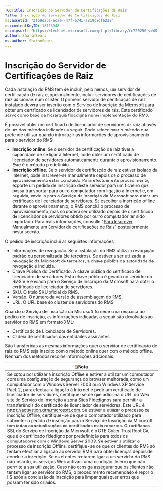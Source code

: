 ```yaml
---
TOCTitle: Inscrição do Servidor de Certificações de Raiz
Title: Inscrição do Servidor de Certificações de Raiz
ms:assetid: '3f69d25e-ecae-447f-b741-a819c8cf6227'
ms:contentKeyID: 18123948
ms:mtpsurl: 'https://technet.microsoft.com/pt-pt/library/Cc720250(v=WS.10)'
author: SharonSears
ms.author: SharonSears
---
```


Inscrição do Servidor de Certificações de Raiz
==============================================

Cada instalação do RMS tem de incluir, pelo menos, um servidor de certificação de raiz e, opcionalmente, incluir servidores de certificações de raiz adicionais num cluster. O primeiro servidor de certificação de raiz instalado deverá ser inscrito com o Serviço de Inscrição da Microsoft para obter um certificado de licenciador de servidores de raiz. Este certificado serve como base da hierarquia fidedigna numa implementação do RMS.

É possível obter um certificado de licenciador de servidores de raiz através de um dos métodos indicados a seguir. Pode seleccionar o método que pretende utilizar quando introduzir as informações de aprovisionamento para o servidor do RMS:

-   **Inscrição online**. Se o servidor de certificação de raiz tiver a capacidade de se ligar à Internet, pode obter um certificado de licenciador de servidores automaticamente durante o aprovisionamento. Este é o método predefinido.
-   **Inscrição offline**. Se o servidor de certificação de raiz estiver isolado da Internet, pode inscrever-se manualmente depois de o processo de aprovisionamento estar concluído. Para efectuar este procedimento, exporte um pedido de inscrição deste servidor para um ficheiro que possa transportar para outro computador com ligação à Internet e, em seguida, envie-o para o Serviço de Inscrição da Microsoft para obter um certificado de licenciador de servidores. Se escolher a inscrição offline durante o aprovisionamento, o RMS conclui o processo de aprovisionamento, mas só poderá ser utilizado depois de o certificado de licenciador de servidores obtido por outro computador ter sido importado. Para mais informações, consulte "[Para Inscrever Manualmente um Servidor de certificações de Raiz](https://technet.microsoft.com/aecdebb5-b28b-4b58-937a-392bb6ce9643)" posteriormente nesta secção.

O pedido de inscrição inclui as seguintes informações:

-   Informações de revogação. Se a instalação do RMS utiliza a revogação padrão ou personalizada (de terceiros). Se estiver a ser utilizada a revogação da Microsoft de terceiros, a chave pública da autoridade de revogação é incluída.
-   Chave Pública do Certificado. A chave pública do certificado de licenciador de servidores. Esta chave pública é gerada no servidor do RMS e é enviada para o Serviço de Inscrição da Microsoft para obter o certificado de licenciador de servidores.
-   SKU. O título SKU oficial do RMS.
-   Versão. O número da versão de assemblagem do RMS.
-   URL. O URL base do cluster de servidores do RMS.

Quando o Serviço de Inscrição da Microsoft fornece uma resposta ao pedido de inscrição, as informações indicadas a seguir são devolvidas ao servidor do RMS em formato XML:

-   Certificado de Licenciador de Servidores.
-   Cadeia de certificados das entidades assinantes.

São transferidas as mesmas informações quer o servidor de certificação de raiz do RMS seja inscrito com o método online quer com o método offline. Nenhum dos métodos recolhe informações adicionais.

| ![](/security-updates/images/Cc720250.note(WS.10).gif)Nota                                                                                                                                                                                                                                                                                                                                                                                                                                                                                                                                                                                                                                                                                                                                                                                                                                                                                                                                                                                                                                                                                                                                                                                                                                                                                                                                                                                                                                                                    |
|------------------------------------------------------------------------------------------------------------------------------------------------------------------------------------------------------------------------------------------------------------------------------------------------------------------------------------------------------------------------------------------------------------------------------------------------------------------------------------------------------------------------------------------------------------------------------------------------------------------------------------------------------------------------------------------------------------------------------------------------------------------------------------------------------------------------------------------------------------------------------------------------------------------------------------------------------------------------------------------------------------------------------------------------------------------------------------------------------------------------------------------------------------------------------------------------------------------------------------------------------------------------------------------------------------------------------------------------------------------------------------------------------------------------------------------------------------------------------------------------------------------------------------------|
| Se optou por utilizar a inscrição Offline e estiver a utilizar um computador com uma configuração de segurança do browser melhorada, como um computador com o Windows Server 2003 ou o Windows XP Service Pack 2, para efectuar a ligação à Internet e pedir um certificado de licenciador de servidores, certifique-se de que adiciona o URL do Web site do Serviço de Inscrição à zona Sites Fidedignos para permitir a transferência do certificado de licenciador de servidores. Este URL é https://activation.drm.microsoft.com. Se estiver a utilizar o processo de inscrição Offline, certifique-se de que o computador utilizado para submeter o pedido de inscrição para o Serviço de Inscrição da Microsoft tem todas as actualizações de certificados mais recentes. O certificado SSL do Serviço de Inscrição da Microsoft é o GTE Cyber Trust Root CA, que é o certificado fidedigno por predefinição para todos os computadores com o Windows Server 2003. Se estiver a utilizar o processo de inscrição Offline, certifique-se de que os clientes do RMS só tentam efectuar a ligação ao servidor RMS para obter licenças depois de concluir a inscrição. Se os clientes tentarem ligar a um servidor do RMS não inscrito, os serviços Web activam uma condição de erro que não permite a sua utilização. Caso não consiga assegurar que os clientes não tentam ligar ao servidor do RMS, o procedimento recomendado é repor o IIS após a conclusão da inscrição para limpar quaisquer erros que possam ter sido criados. |
